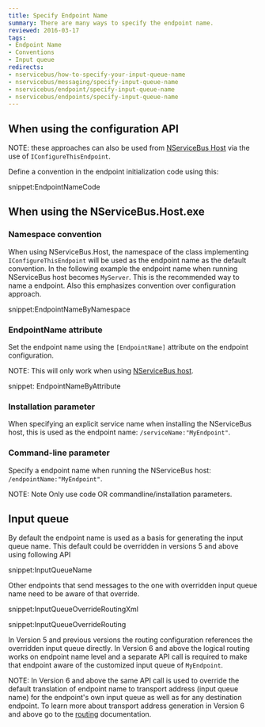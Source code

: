 ```yaml
---
title: Specify Endpoint Name
summary: There are many ways to specify the endpoint name.
reviewed: 2016-03-17
tags:
- Endpoint Name
- Conventions
- Input queue
redirects:
- nservicebus/how-to-specify-your-input-queue-name
- nservicebus/messaging/specify-input-queue-name
- nservicebus/endpoint/specify-input-queue-name
- nservicebus/endpoints/specify-input-queue-name
---
```



## When using the configuration API

NOTE: these approaches can also be used from [NServiceBus Host](/nservicebus/hosting/nservicebus-host/) via the use of `IConfigureThisEndpoint`.

Define a convention in the endpoint initialization code using this:

snippet:EndpointNameCode


## When using the NServiceBus.Host.exe 


### Namespace convention

When using NServiceBus.Host, the namespace of the class implementing `IConfigureThisEndpoint` will be used as the endpoint name as the default convention. In the following example the endpoint name when running NServiceBus host becomes `MyServer`. This is the recommended way to name a endpoint. Also this emphasizes convention over configuration approach.

snippet:EndpointNameByNamespace


### EndpointName attribute

Set the endpoint name using the `[EndpointName]` attribute on the endpoint configuration.

NOTE: This will only work when using [NServiceBus host](/nservicebus/hosting/nservicebus-host/).

snippet: EndpointNameByAttribute


### Installation parameter

When specifying an explicit service name when installing the NServiceBus host, this is used as the endpoint name: `/serviceName:"MyEndpoint"`.


### Command-line parameter

Specify a endpoint name when running the NServiceBus host: `/endpointName:"MyEndpoint"`.

NOTE: Note Only use code OR commandline/installation parameters.

## Input queue

By default the endpoint name is used as a basis for generating the input queue name. This default could be overridden in versions 5 and above using following API

snippet:InputQueueName

Other endpoints that send messages to the one with overridden input queue name need to be aware of that override.

snippet:InputQueueOverrideRoutingXml

snippet:InputQueueOverrideRouting

In Version 5 and previous versions the routing configuration references the overridden input queue directly. In Version 6 and above the logical routing works on endpoint name level and a separate API call is required to make that endpoint aware of the customized input queue of `MyEndpoint`.

NOTE: In Version 6 and above the same API call is used to override the default translation of endpoint name to transport address (input queue name) for the endpoint's own input queue as well as for any destination endpoint. To learn more about transport address generation in Version 6 and above go to the [routing](/nservicebus/messaging/routing.md) documentation.